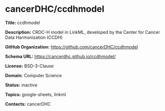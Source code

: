 # cancerDHC/ccdhmodel

**Title:** ccdhmodel

**Description:** CRDC-H model in LinkML, developed by the Center for Cancer Data Harmonization (CCDH)

**GitHub Organization:** https://github.com/cancerDHC/ccdhmodel

**Schema URL:** https://cancerdhc.github.io/ccdhmodel/

**License:** BSD-3-Clause

**Domain:** Computer Science

**Status:** inactive

**Topics:** google-sheets, linkml

**Contacts:** cancerDHC